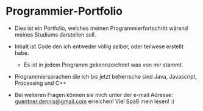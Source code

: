 # Programmier-Portfolio
- Dies ist ein Portfolio, welches meinen Programmierfortschritt wärend meines Studiums darstellen soll.
- Inhalt ist Code den ich entweder völlig selber, oder teilwese erstellt habe.
  - Es ist in jedem Programm gekennzeichnet was von mir stammt.
- Programmiersprachen die ich bis jetzt beherrsche sind Java, Javascript, Processing und C++

- Bei weiteren Fragen können sie mich unter der e-mail Adresse: guentner.dennis@gmail.com erreichen!
Viel Spaß mein lesen! :)
